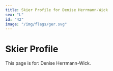 ```yaml
---
title: Skier Profile for Denise Herrmann-Wick
sex: "L"
id: "42"
image: "/img/flags/ger.svg" 
---
```


# Skier Profile

This page is for: Denise Herrmann-Wick.
    